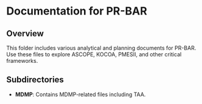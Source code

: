 # Documentation for PR-BAR

## Overview
This folder includes various analytical and planning documents for PR-BAR. Use these files to explore ASCOPE, KOCOA, PMESII, and other critical frameworks.

## Subdirectories
- **MDMP**: Contains MDMP-related files including TAA.
